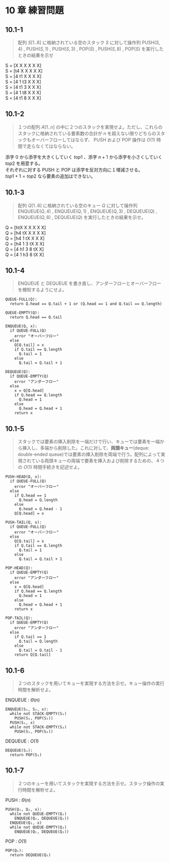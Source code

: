 # 10 章 練習問題

## 10.1-1

> 配列 $S[1..6]$ に格納されている空のスタック $S$ に対して操作列 $\text{PUSH}(S,4)$ , $\text{PUSH}(S,1)$ , $\text{PUSH}(S,3)$ , $\text{POP}(S)$ , $\text{PUSH}(S,8)$ , $\text{POP}(S)$ を実行したときの結果を示せ

S = [X X X X X X]  
S = [t4 X X X X X]  
S = [4 t1 X X X X]  
S = [4 1 t3 X X X]  
S = [4 t1 3 X X X]  
S = [4 1 t8 X X X]  
S = [4 t1 8 X X X]

## 10.1-2

> １つの配列 $A[1..n]$ の中に２つのスタックを実現せよ。ただし、これらのスタックに格納されている要素数の合計が $n$ を超えない限りどちらのスタックもオーバーフローしてはならず、 $\text{PUSH}$ および $\text{POP}$ 操作は $O(1)$ 時間で走らなくてはならない。

添字 $0$ から添字を大きくしていく $top1$ 、添字 $n+1$ から添字を小さくしていく $top2$ を用意する。  
それぞれに対する $\text{PUSH}$ と $\text{POP}$ は添字を反対方向に１増減させる。  
$top1 + 1 = top2$ なら要素の追加はできない。

## 10.1-3

> 配列 $Q[1..6]$ に格納されている空のキュー $Q$ に対して操作列 $\text{ENQUEUE}(Q,4)$ , $\text{ENQUEUE}(Q,1)$ , $\text{ENQUEUE}(Q,3)$ , $\text{DEQUEUE}(Q)$ , $\text{ENQUEUE}(Q,8)$ , $\text{DEQUEUE}(Q)$ を実行したときの結果を示せ。

Q = [htX X X X X X]  
Q = [h4 tX X X X X]  
Q = [h4 1 tX X X X]  
Q = [h4 1 3 tX X X]  
Q = [4 h1 3 8 tX X]  
Q = [4 1 h3 8 tX X]

## 10.1-4

> $\text{ENQUEUE}$ と $\text{DEQUEUE}$ を書き直し、アンダーフローとオーバーフローを検知するようにせよ。

```pseudo
QUEUE-FULL(Q):
  return Q.head == Q.tail + 1 or (Q.head == 1 and Q.tail == Q.length)
```

```pseudo
QUEUE-EMPTY(Q):
  return Q.head == Q.tail
```

```pseudo
ENQUEUE(Q, x):
  if QUEUE-FULL(Q)
    error "オーバーフロー"
  else
    Q[Q.tail] = x
    if Q.tail == Q.length
      Q.tail = 1
    else
      Q.tail = Q.tail + 1
```

```pseudo
DEQUEUE(Q):
  if QUEUE-EMPTY(Q)
    error "アンダーフロー"
  else
    x = Q[Q.head]
    if Q.head == Q.length
      Q.head = 1
    else
      Q.head = Q.head + 1
    return x
```

## 10.1-5

> スタックでは要素の挿入削除を一端だけで行い、キューでは要素を一端から挿入し、多端から削除した。これに対して、**両頭キュー**(deque: double-ended queue)では要素の挿入削除を両端で行う。配列によって実現されている両頭キューの両端で要素を挿入および削除するための、４つの $O(1)$ 時間手続きを記述せよ。

```pseudo
PUSH-HEAD(Q, x):
  if QUEUE-FULL(Q)
    error "オーバーフロー"
  else
    if Q.head == 1
      Q.head = Q.length
    else
      Q.head = Q.head - 1
    Q[Q.head] = x
```

```pseudo
PUSH-TAIL(Q, x):
  if QUEUE-FULL(Q)
    error "オーバーフロー"
  else
    Q[Q.tail] = x
    if Q.tail == Q.length
      Q.tail = 1
    else
      Q.tail = Q.tail + 1
```

```pseudo
POP-HEAD(Q):
  if QUEUE-EMPTY(Q)
    error "アンダーフロー"
  else
    x = Q[Q.head]
    if Q.head == Q.length
      Q.head = 1
    else
      Q.head = Q.head + 1
    return x
```

```pseudo
POP-TAIL(Q):
  if QUEUE-EMPTY(Q)
    error "アンダーフロー"
  else
    if Q.tail == 1
      Q.tail = Q.length
    else
      Q.tail = Q.tail - 1
    return Q[Q.tail]
```

## 10.1-6

> ２つのスタックを用いてキューを実現する方法を示せ。キュー操作の実行時間を解析せよ。

$\text{ENQUEUE}$ : $\Theta(n)$

```pseudo
ENQUEUE(S₁, S₂, x):
  while not STACK-EMPTY(S₁)
    PUSH(S₂, POP(S₁))
  PUSH(S₁, x)
  while not STACK-EMPTY(S₂)
    PUSH(S₁, POP(S₂))
```

$\text{DEQUEUE}$ : $O(1)$

```pseudo
DEQUEUE(S₁):
  return POP(S₁)
```

## 10.1-7

> ２つのキューを用いてスタックを実現する方法を示せ。スタック操作の実行時間を解析せよ。

$\text{PUSH}$ : $\Theta(n)$

```pseudo
PUSH(Q₁, Q₂, x):
  while not QUEUE-EMPTY(Q₁)
    ENQUEUE(Q₂, DEQUEUE(Q₁))
  ENQUEUE(Q₁, x)
  while not QUEUE-EMPTY(Q₂)
    ENQUEUE(Q₁, DEQUEUE(Q₂))
```

$\text{POP}$ : $O(1)$

```pseudo
POP(Q₁):
  return DEQUEUE(Q₁)
```
